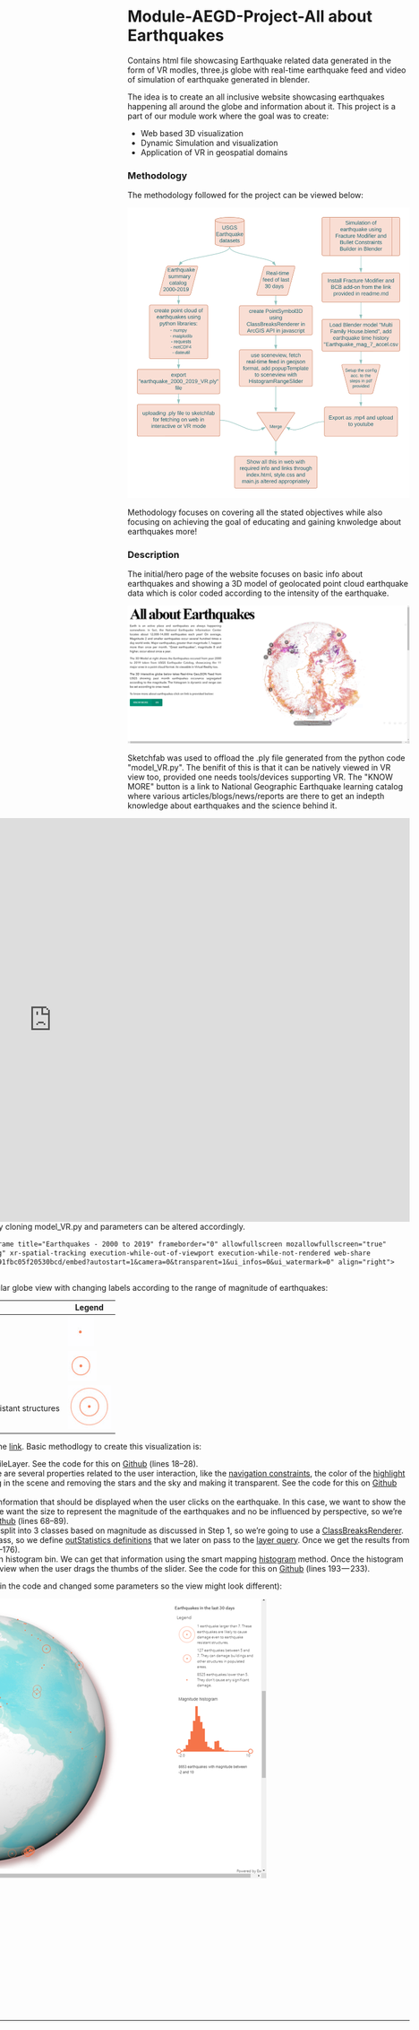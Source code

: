 # Module-AEGD-Project-All about Earthquakes

Contains html file showcasing Earthquake related data generated in the form of VR modles, three.js globe with real-time earthquake feed and video of simulation of earthquake generated in blender.

The idea is to create an all inclusive website showcasing earthquakes happening all around the globe and information about it. This project is a part of our module work where the goal was to create:

* Web based 3D visualization
* Dynamic Simulation and visualization
* Application of VR in geospatial domains

### Methodology

The methodology followed for the project can be viewed below:

![1654712191919](image/README/1654712191919.png)

Methodology focuses on covering all the stated objectives while also focusing on achieving the goal of educating and gaining knwoledge about earthquakes more!

### Description

The initial/hero page of the website focuses on basic info about earthquakes and showing a 3D model of geolocated point cloud earthquake data which is color coded according to the intensity of the earthquake.

![1654712893890](image/README/1654712893890.png)

Sketchfab was used to offload the .ply file generated from the python code "model_VR.py". The benifit of this is that it can be natively viewed in VR view too, provided one needs tools/devices supporting VR. The "KNOW MORE" button is a link to National Geographic Earthquake learning catalog where various articles/blogs/news/reports are there to get an indepth knowledge about earthquakes and the science behind it. 

<div class="sketchfab-embed-wrapper" style="float: right; clear: right"> <iframe title="Earthquakes - 2000 to 2019" frameborder="0" allowfullscreen mozallowfullscreen="true" webkitallowfullscreen="true" allow="autoplay; fullscreen; xr-spatial-tracking" xr-spatial-tracking execution-while-out-of-viewport execution-while-not-rendered web-share width="1280" height="720" src="https://sketchfab.com/models/894ad84ceb8b444a91fbc05f20530bcd/embed?autostart=1&camera=0&transparent=1&ui_infos=0&ui_watermark=0" align="right"> </iframe> 

Below is the interactive part to show the features it shows. One can replicate this by cloning model_VR.py and parameters can be altered accordingly.

```
<div class="sketchfab-embed-wrapper" style="float: right; clear: right"> <iframe title="Earthquakes - 2000 to 2019" frameborder="0" allowfullscreen mozallowfullscreen="true" webkitallowfullscreen="true" allow="autoplay; fullscreen; xr-spatial-tracking" xr-spatial-tracking execution-while-out-of-viewport execution-while-not-rendered web-share width="1280" height="720" src="https://sketchfab.com/models/894ad84ceb8b444a91fbc05f20530bcd/embed?autostart=1&camera=0&transparent=1&ui_infos=0&ui_watermark=0" align="right"> </iframe> 

```

The next part is to show real time feed via ArcGIS API. The goal is to create a modular globe view with changing labels according to the range of magnitude of earthquakes:

| Magnitude  | Description                                                                         | Legend                                         |
| ---------- | ----------------------------------------------------------------------------------- | ---------------------------------------------- |
| < 5.0      | They don't cause any significant damage.                                            | ![1654714979481](image/README/1654714979481.png) |
| 5.0 - 7.0 | They can damage buildings and other structures in populated areas.                  | ![1654714990657](image/README/1654714990657.png) |
| > 7,0      | These earthquakes are likely to case damage even to earthquake resistant structures | ![1654714999682](image/README/1654714999682.png) |

This is a recreation of an ESRI 3D visualization lesson which can be accessed via the [link](https://www.esri.com/arcgis-blog/products/js-api-arcgis/3d-gis/a-classical-visualization-of-earthquakes-using-arcgis-api-for-javascript/). Basic methodlogy to create this visualization is:

* Create the map: contains the vintage basemap from John Nelson loaded as a TileLayer. See the code for this on [Github](https://github.com/RalucaNicola/JSAPI_demos/blob/master/last-earthquakes/main.js#L18) (lines 18–28).
* Create the [SceneView](https://developers.arcgis.com/javascript/latest/api-reference/esri-views-SceneView.html) that the map will be rendered to. On the [SceneView](https://developers.arcgis.com/javascript/latest/api-reference/esri-views-SceneView.html) there are several properties related to the user interaction, like the [navigation constraints](https://developers.arcgis.com/javascript/latest/api-reference/esri-views-SceneView.html#constraints), the color of the [highlight](https://developers.arcgis.com/javascript/latest/api-reference/esri-views-SceneView.html#highlightOptions) when the user clicks on an earthquake, the [environment settings](https://developers.arcgis.com/javascript/latest/api-reference/esri-views-SceneView.html#environment) for the lighting in the scene and removing the stars and the sky and making it transparent. See the code for this on [Github](https://github.com/RalucaNicola/JSAPI_demos/blob/master/last-earthquakes/main.js#L30) (lines 30–60).
* Create the [GeoJSONLayer](https://developers.arcgis.com/javascript/latest/api-reference/esri-layers-GeoJSONLayer.html) with the earthquakes. The[ popupTemplate](https://developers.arcgis.com/javascript/latest/api-reference/esri-layers-GeoJSONLayer.html#popupTemplate) sets the information that should be displayed when the user clicks on the earthquake. In this case, we want to show the magnitude of the earthquake, where it happened and what time it happened. We want the size to represent the magnitude of the earthquakes and no be influenced by perspective, so we’re going to set `screenSizePerspectiveEnabled` to `false`. See the code for this on [Github](https://github.com/RalucaNicola/JSAPI_demos/blob/master/last-earthquakes/main.js#L68) (lines 68–89).
* The next part of the code is about setting the renderer on the layer. The data is split into 3 classes based on magnitude as discussed in Step 1, so we’re going to use a [ClassBreaksRenderer](https://developers.arcgis.com/javascript/latest/api-reference/esri-renderers-ClassBreaksRenderer.html). For each of the classes we want to count how many earthquakes are in each class, so we define [outStatistics definitions](https://github.com/RalucaNicola/JSAPI_demos/blob/master/last-earthquakes/main.js#L93) that we later on pass to the [layer query](https://github.com/RalucaNicola/JSAPI_demos/blob/master/last-earthquakes/main.js#L139). Once we get the results from the statistics, we define the renderer. See the code for this on [Github](https://github.com/RalucaNicola/JSAPI_demos/blob/master/last-earthquakes/main.js#L142) (lines 142–176).
* Finally, the [HistogramRangeSlider](https://developers.arcgis.com/javascript/latest/api-reference/esri-widgets-HistogramRangeSlider.html) needs to know how many features are in each histogram bin. We can get that information using the smart mapping [histogram](https://developers.arcgis.com/javascript/latest/api-reference/esri-renderers-smartMapping-statistics-histogram.html) method. Once the histogram slider is created, we define an event listener that will filter the data on the layer view when the user drags the thumbs of the slider. See the code for this on [Github](https://github.com/RalucaNicola/JSAPI_demos/blob/master/last-earthquakes/main.js#L193) (lines 193 — 233).

After that the website will look somewhat like this(I have changed the basetilelayer in the code and changed some parameters so the view might look different):

![1654715404056](image/README/1654715404056.png)

Below you can play with the interactive map.

```
<!-- Setting up dynamic histogram -->
    <div id="viewDiv">
      <div id="sidePanelInfo">
        <div id="legend"></div>
        <div id="histContainer">
          <div class="title">Magnitude histogram</div>
          <div id="histogram"></div>
          <div class="description" id="histCount"></div>
        </div>
      </div>
```

The final stage is to create a simulation to show

---
